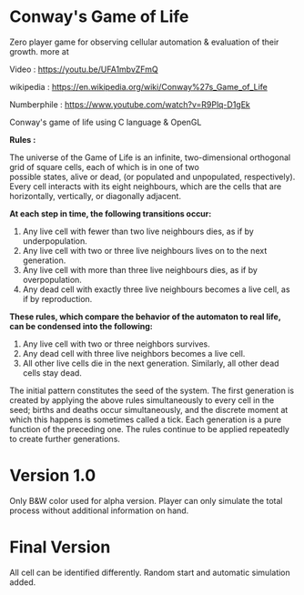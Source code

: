 # Conway's Game of Life

Zero player game for observing cellular automation & evaluation of their growth.
more at 

Video : https://youtu.be/UFA1mbvZFmQ

wikipedia : https://en.wikipedia.org/wiki/Conway%27s_Game_of_Life

Numberphile : https://www.youtube.com/watch?v=R9Plq-D1gEk

Conway's game of life using C language &amp; OpenGL

**Rules :**

The universe of the Game of Life is an infinite, two-dimensional orthogonal grid of square cells, each of which is in one of two      
possible states, alive or dead, (or populated and unpopulated, respectively). Every cell interacts with its eight neighbours, which are the cells that are horizontally, vertically, or diagonally adjacent. 

**At each step in time, the following transitions occur:**

1. Any live cell with fewer than two live neighbours dies, as if by underpopulation.
2. Any live cell with two or three live neighbours lives on to the next generation.
3. Any live cell with more than three live neighbours dies, as if by overpopulation.
4. Any dead cell with exactly three live neighbours becomes a live cell, as if by reproduction.

**These rules, which compare the behavior of the automaton to real life, can be condensed into the following:**

1. Any live cell with two or three neighbors survives.
2. Any dead cell with three live neighbors becomes a live cell.
3. All other live cells die in the next generation. Similarly, all other dead cells stay dead.

The initial pattern constitutes the seed of the system. The first generation is created by applying the above rules simultaneously to every cell in the seed; births and deaths occur simultaneously, and the discrete moment at which this happens is sometimes called a tick. Each generation is a pure function of the preceding one. The rules continue to be applied repeatedly to create further generations.

# Version 1.0
Only B&W color used for alpha version.
Player can only simulate the total process without additional information on hand.

# Final Version
All cell can be identified differently. 
Random start and automatic simulation added.
